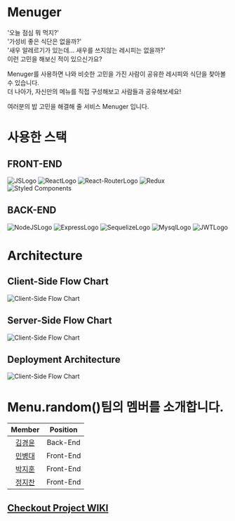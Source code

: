 # Menuger

'오늘 점심 뭐 먹지?'  
'가성비 좋은 식단은 없을까?'  
'새우 알레르기가 있는데... 새우를 쓰지않는 레시피는 없을까?'  
이런 고민을 해보신 적이 있으신가요?  

Menuger를 사용하면 나와 비슷한 고민을 가진 사람이 공유한 레시피와 식단을 찾아볼 수 있습니다.  
더 나아가, 자신만의 메뉴를 직접 구성해보고 사람들과 공유해보세요!  

여러분의 밥 고민을 해결해 줄 서비스 Menuger 입니다.

# 사용한 스택

## FRONT-END

![JSLogo](https://img.shields.io/badge/FRONT-JAVASCRIPT-yellow?style=for-the-badge&logo=javascript)
![ReactLogo](https://img.shields.io/badge/FRONT-REACT-9cf?style=for-the-badge&logo=react)
![React-RouterLogo](https://img.shields.io/badge/FRONT-REACT--ROUTER-critical?style=for-the-badge&logo=react-router)
![Redux](https://img.shields.io/badge/FRONT-redux-%23593d88.svg?style=for-the-badge&logo=redux&logoColor=white)
![Styled Components](https://img.shields.io/badge/FRONT-styled--components-DB7093?style=for-the-badge&logo=styled-components&logoColor=DB7093)

## BACK-END

![NodeJSLogo](https://img.shields.io/badge/BACK-node.js-green?style=for-the-badge&logo=node.js)
![ExpressLogo](https://img.shields.io/badge/BACK-EXPRESS-black?style=for-the-badge&logo=express)
![SequelizeLogo](https://img.shields.io/badge/BACK-SEQUELIZE-9cf?style=for-the-badge&logo=sequelize)
![MysqlLogo](https://img.shields.io/badge/BACK-MYSQL-blue?style=for-the-badge&logo=mysql)
![JWTLogo](https://img.shields.io/badge/BACK-JSON--WEB--TOKEN-inactive?style=for-the-badge&logo=json-web-tokens)

# Architecture

## Client-Side Flow Chart

![Client-Side Flow Chart](https://user-images.githubusercontent.com/68040092/132609805-089a4045-d54c-411a-9dac-b7f081336846.png)

## Server-Side Flow Chart

![Client-Side Flow Chart](https://user-images.githubusercontent.com/68040092/132823269-bd6c67a8-eb1b-4869-8498-592af63fb21d.png)

## Deployment Architecture

![Client-Side Flow Chart](https://user-images.githubusercontent.com/38288479/132779491-20092270-c28a-471f-bda0-5d0ebd7cad42.png)

# Menu.random()팀의 멤버를 소개합니다.

|                  Member                   | Position  |
| :---------------------------------------: | :-------: |
|  [김경윤](https://github.com/Soujiro-a)   | Back-End  |
| [민병대](https://github.com/minbyoungdae) | Front-End |
|   [박지훈](https://github.com/jihunv8)    | Front-End |
|    [정지찬](https://github.com/jch422)    | Front-End |

## [Checkout Project WIKI](https://github.com/codestates/Menuger/wiki)
